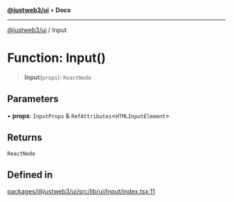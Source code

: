 [**@justweb3/ui**](../README.md) • **Docs**

***

[@justweb3/ui](../globals.md) / Input

# Function: Input()

> **Input**(`props`): `ReactNode`

## Parameters

• **props**: `InputProps` & `RefAttributes`\<`HTMLInputElement`\>

## Returns

`ReactNode`

## Defined in

[packages/@justweb3/ui/src/lib/ui/Input/index.tsx:11](https://github.com/JustaName-id/JustaName-sdk/blob/dc845c10af242e3ca87d95ef392516ac0bfa8b95/packages/@justweb3/ui/src/lib/ui/Input/index.tsx#L11)
